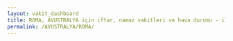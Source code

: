 ```yaml
---
layout: vakit_dashboard
title: ROMA, AVUSTRALYA için iftar, namaz vakitleri ve hava durumu - ilçe/eyalet seç
permalink: /AVUSTRALYA/ROMA/
---
```


<script type="text/javascript">
  var GLOBAL_COUNTRY = 'AVUSTRALYA';
  var GLOBAL_CITY = 'ROMA';
  var GLOBAL_STATE = '';
  var lat = 72;
  var lon = 21;
</script>
